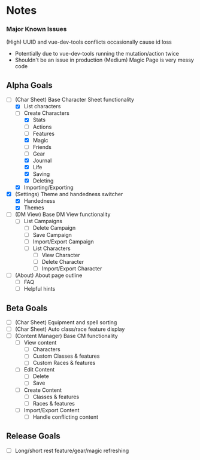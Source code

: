 Notes
==============

### Major Known Issues
(High) UUID and vue-dev-tools conflicts occasionally cause id loss
   - Potentially due to vue-dev-tools running the mutation/action twice
   - Shouldn't be an issue in production
(Medium) Magic Page is very messy code

## Alpha Goals
- [ ] (Char Sheet) Base Character Sheet functionality
  - [x] List characters
  - [ ] Create Characters
    - [x] Stats
    - [ ] Actions
    - [ ] Features
    - [x] Magic
    - [ ] Friends
    - [ ] Gear
    - [x] Journal
    - [x] Life
    - [x] Saving
    - [x] Deleting
  - [x] Importing/Exporting
- [x] (Settings) Theme and handedness switcher
  - [x] Handedness
  - [x] Themes
- [ ] (DM View) Base DM View functionality
  - [ ] List Campaigns
    - [ ] Delete Campaign
    - [ ] Save Campaign
    - [ ] Import/Export Campaign
    - [ ] List Characters
      - [ ] View Character
      - [ ] Delete Character
      - [ ] Import/Export Character
- [ ] (About) About page outline
  - [ ] FAQ
  - [ ] Helpful hints

## Beta Goals
- [ ] (Char Sheet) Equipment and spell sorting
- [ ] (Char Sheet) Auto class/race feature display
- [ ] (Content Manager) Base CM functionality
  - [ ] View content
    - [ ] Characters
    - [ ] Custom Classes & features
    - [ ] Custom Races & features
  - [ ] Edit Content
    - [ ] Delete
    - [ ] Save
  - [ ] Create Content
    - [ ] Classes & features
    - [ ] Races & features
  - [ ] Import/Export Content
    - [ ] Handle conflicting content

## Release Goals
- [ ] Long/short rest feature/gear/magic refreshing
